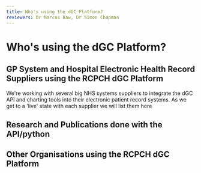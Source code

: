 ```yaml
---
title: Who's using the dGC Platform?
reviewers: Dr Marcus Baw, Dr Simon Chapman
---
```


# Who's using the dGC Platform?

## GP System and Hospital Electronic Health Record Suppliers using the RCPCH dGC Platform
We're working with several big NHS systems suppliers to integrate the dGC API and charting tools into their electronic patient record systems. As we get to a 'live' state with each supplier we will list them here


## Research and Publications done with the API/python


## Other Organisations using the RCPCH dGC Platform

<!--
this bit is hidden from the published site (but is visible in GH source)

to add:
NHSE/X as commissioners
NHSD - using python package in DAE for Maternity project
Trusts - Northumberland
-->